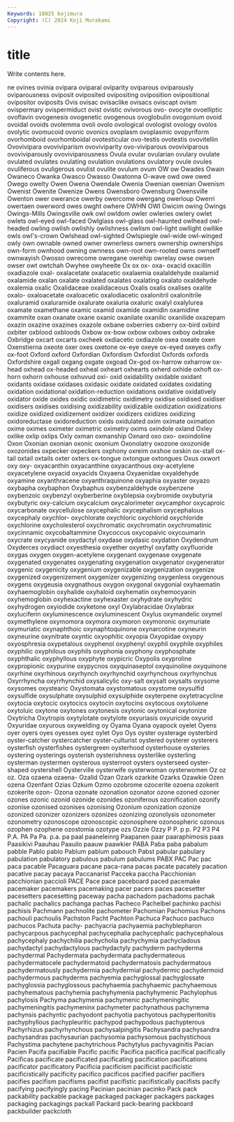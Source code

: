 ```yaml
---
Keywords: 18025 kojimura
Copyright: (C) 2024 Koji Murakami
---
```


# title

Write contents here.



ne ovines
ovinia ovipara oviparal oviparity oviparous oviparously oviparousness oviposit oviposited ovipositing
oviposition ovipositional ovipositor oviposits Ovis ovisac ovisaclike ovisacs oviscapt ovism
ovispermary ovispermiduct ovist ovistic ovivorous ovo- ovocyte ovoelliptic ovoflavin ovogenesis
ovogenetic ovogenous ovoglobulin ovogonium ovoid ovoidal ovoids ovolemma ovoli ovolo
ovological ovologist ovology ovolos ovolytic ovomucoid ovonic ovonics ovoplasm ovoplasmic
ovopyriform ovorhomboid ovorhomboidal ovotesticular ovo-testis ovotestis ovovitellin Ovovivipara ovoviviparism ovoviviparity
ovo-viviparous ovoviviparous ovoviviparously ovoviviparousness Ovula ovular ovularian ovulary ovulate ovulated
ovulates ovulating ovulation ovulations ovulatory ovule ovules ovuliferous ovuligerous ovulist
ovulite ovulum ovum OW ow Owades Owain Owaneco Owanka Owasco
Owasso Owatonna O-wave owd owe owed Owego owelty Owen Owena
Owendale Owenia Owenian owenian Owenism Owenist Owenite Owenize Owens Owensboro
Owensburg Owensville Owenton ower owerance owerby owercome owergang owerloup Owerri
owertaen owerword owes owght owhere OWHN OWI Owicim owing Owings
Owings-Mills Owingsville owk owl owldom owler owleries owlery owlet owlets
owl-eyed owl-faced Owlglass owl-glass owl-haunted owlhead owl-headed owling owlish owlishly
owlishness owlism owl-light owllight owllike owls owl's-crown Owlshead owl-sighted Owlspiegle
owl-wide owl-winged owly own ownable owned owner ownerless owners ownership
ownerships own-form ownhood owning ownness own-root own-rooted owns ownself ownwayish
Owosso owrecome owregane owrehip owrelay owse owsen owser owt owtchah
Owyhee owyheeite Ox ox ox- oxa- oxacid oxacillin oxadiazole oxal-
oxalacetate oxalacetic oxalaemia oxalaldehyde oxalamid oxalamide oxalan oxalate oxalated oxalates
oxalating oxalato oxaldehyde oxalemia oxalic Oxalidaceae oxalidaceous Oxalis oxalis oxalises
oxalite oxalo- oxaloacetate oxaloacetic oxalodiacetic oxalonitril oxalonitrile oxaluramid oxaluramide oxalurate
oxaluria oxaluric oxalyl oxalylurea oxamate oxamethane oxamic oxamid oxamide oxamidin
oxamidine oxammite oxan oxanate oxane oxanic oxanilate oxanilic oxanilide oxazepam
oxazin oxazine oxazines oxazole oxbane oxberries oxberry ox-bird oxbird oxbiter
oxblood oxbloods Oxbow ox-bow oxbow oxbows oxboy oxbrake Oxbridge oxcart
oxcarts oxcheek oxdiacetic oxdiazole oxea oxeate oxen Oxenstierna oxeote oxer
oxes oxetone ox-eye oxeye ox-eyed oxeyes oxfly ox-foot Oxford oxford
Oxfordian Oxfordism Oxfordist Oxfords oxfords Oxfordshire oxgall oxgang oxgate oxgoad
Ox-god ox-harrow oxharrow ox-head oxhead ox-headed oxheal oxheart oxhearts oxherd
oxhide oxhoft ox-horn oxhorn oxhouse oxhuvud oxi- oxid oxidability oxidable
oxidant oxidants oxidase oxidases oxidasic oxidate oxidated oxidates oxidating oxidation
oxidational oxidation-reduction oxidations oxidative oxidatively oxidator oxide oxides oxidic oxidimetric
oxidimetry oxidise oxidised oxidiser oxidisers oxidises oxidising oxidizability oxidizable oxidization
oxidizations oxidize oxidized oxidizement oxidizer oxidizers oxidizes oxidizing oxidoreductase oxidoreduction
oxids oxidulated oxim oximate oximation oxime oximes oximeter oximetric oximetry
oxims oxindole oxland Oxley oxlike oxlip oxlips Oxly oxman oxmanship
Oxnard oxo oxo- oxoindoline Oxon Oxonian oxonian oxonic oxonium Oxonolatry
oxozone oxozonide oxozonides oxpecker oxpeckers oxphony oxreim oxshoe oxskin ox-stall
ox-tail oxtail oxtails oxter oxters ox-tongue oxtongue oxtongues Oxus oxwort
oxy oxy- oxyacanthin oxyacanthine oxyacanthous oxy-acetylene oxyacetylene oxyacid oxyacids Oxyaena
Oxyaenidae oxyaldehyde oxyamine oxyanthracene oxyanthraquinone oxyaphia oxyaster oxyazo oxybapha oxybaphon
Oxybaphus oxybenzaldehyde oxybenzene oxybenzoic oxybenzyl oxyberberine oxyblepsia oxybromide oxybutyria oxybutyric
oxy-calcium oxycalcium oxycalorimeter oxycamphor oxycaproic oxycarbonate oxycellulose oxycephalic oxycephalism oxycephalous
oxycephaly oxychlor- oxychlorate oxychloric oxychlorid oxychloride oxychlorine oxycholesterol oxychromatic oxychromatin
oxychromatinic oxycinnamic oxycobaltammine Oxycoccus oxycopaivic oxycoumarin oxycrate oxycyanide oxydactyl oxydase
oxydasic oxydation Oxydendrum Oxyderces oxydiact oxyesthesia oxyether oxyethyl oxyfatty oxyfluoride
oxygas oxygen oxygen-acetylene oxygenant oxygenase oxygenate oxygenated oxygenates oxygenating oxygenation
oxygenator oxygenerator oxygenic oxygenicity oxygenium oxygenizable oxygenization oxygenize oxygenized oxygenizement
oxygenizer oxygenizing oxygenless oxygenous oxygens oxygeusia oxygnathous oxygon oxygonal oxygonial
oxyhaematin oxyhaemoglobin oxyhalide oxyhaloid oxyhematin oxyhemocyanin oxyhemoglobin oxyhexactine oxyhexaster oxyhydrate
oxyhydric oxyhydrogen oxyiodide oxyketone oxyl Oxylabracidae Oxylabrax oxyluciferin oxyluminescence oxyluminescent
Oxylus oxymandelic oxymel oxymethylene oxymomora oxymora oxymoron oxymoronic oxymuriate oxymuriatic
oxynaphthoic oxynaphtoquinone oxynarcotine oxyneurin oxyneurine oxynitrate oxyntic oxyophitic oxyopia Oxyopidae
oxyopy oxyosphresia oxypetalous oxyphenol oxyphenyl oxyphil oxyphile oxyphiles oxyphilic oxyphilous
oxyphils oxyphonia oxyphony oxyphosphate oxyphthalic oxyphyllous oxyphyte oxypicric Oxypolis oxyproline
oxypropionic oxypurine oxypycnos oxyquinaseptol oxyquinoline oxyquinone oxyrhine oxyrhinous oxyrhynch oxyrhynchid
oxyrhynchous oxyrhynchus Oxyrrhyncha oxyrrhynchid oxysalicylic oxy-salt oxysalt oxysalts oxysome oxysomes
oxystearic Oxystomata oxystomatous oxystome oxysulfid oxysulfide oxysulphate oxysulphid oxysulphide oxyterpene
oxytetracycline oxytocia oxytocic oxytocics oxytocin oxytocins oxytocous oxytoluene oxytoluic oxytone
oxytones oxytonesis oxytonic oxytonical oxytonize Oxytricha Oxytropis oxytylotate oxytylote oxyuriasis
oxyuricide oxyurid Oxyuridae oxyurous oxywelding oy Oyama Oyana oyapock oyelet
Oyens oyer oyers oyes oyesses oyez oylet Oyo Oys oyster
oysterage oysterbird oyster-catcher oystercatcher oyster-culturist oystered oysterer oysterers oysterfish oysterfishes
oystergreen oysterhood oysterhouse oysteries oystering oysterings oysterish oysterishness oysterlike oysterling
oysterman oystermen oysterous oysterroot oysters oysterseed oyster-shaped oystershell Oysterville oysterwife
oysterwoman oysterwomen Oz oz oz. Oza ozaena ozaena- Ozalid Ozan
Ozark ozarkite Ozarks Ozawkie Ozen ozena Ozenfant Ozias Ozkum Ozmo
ozobrome ozocerite ozoena ozokerit ozokerite ozon- Ozona ozonate ozonation ozonator
ozone ozoned ozoner ozones ozonic ozonid ozonide ozonides ozoniferous ozonification
ozonify ozonise ozonised ozonises ozonising Ozonium ozonization ozonize ozonized ozonizer
ozonizers ozonizes ozonizing ozonolysis ozonometer ozonometry ozonoscope ozonoscopic ozonosphere ozonospheric
ozonous ozophen ozophene ozostomia ozotype ozs Ozzie Ozzy P P.
p p. P2 P3 P4 P.A. PA Pa Pa. p.a.
pa paal paaneleinrg Paapanen paar paaraphimosis paas Paasikivi Paauhau Paauilo
paauw paawkier PABA Paba paba pabalum pabble Pablo pablo Pablum
pablum pabouch Pabst pabular pabulary pabulation pabulatory pabulous pabulum pabulums
PABX PAC Pac pac paca pacable Pacaguara pacane paca-rana pacas
pacate pacately pacation pacative pacay pacaya Paccanarist Pacceka paccha Pacchionian
pacchionian paccioli PACE Pace pace paceboard paced pacemake pacemaker pacemakers
pacemaking pacer pacers paces pacesetter pacesetters pacesetting paceway pacha pachadom
pachadoms pachak pachalic pachalics pachanga pachas Pacheco Pachelbel pachinko pachisi
pachisis Pachmann pachnolite pachometer Pachomian Pachomius Pachons pachouli pachoulis Pachston
Pacht Pachton Pachuca Pachuco pachuco pachucos Pachuta pachy- pachyacria pachyaemia
pachyblepharon pachycarpous pachycephal pachycephalia pachycephalic pachycephalous pachycephaly pachychilia pachycholia pachychymia
pachycladous pachydactyl pachydactylous pachydactyly pachyderm pachyderma pachydermal Pachydermata pachydermata pachydermateous
pachydermatocele pachydermatoid pachydermatosis pachydermatous pachydermatously pachydermia pachydermial pachydermic pachydermoid pachydermous
pachyderms pachyemia pachyglossal pachyglossate pachyglossia pachyglossous pachyhaemia pachyhaemic pachyhaemous pachyhematous
pachyhemia pachyhymenia pachyhymenic Pachylophus pachylosis Pachyma pachymenia pachymenic pachymeningitic pachymeningitis
pachymeninx pachymeter pachynathous pachynema pachynsis pachyntic pachyodont pachyotia pachyotous pachyperitonitis
pachyphyllous pachypleuritic pachypod pachypodous pachypterous Pachyrhizus pachyrhynchous pachysalpingitis Pachysandra pachysandra
pachysandras pachysaurian pachysomia pachysomous pachystichous Pachystima pachytene pachytrichous Pachytylus pachyvaginitis
Pacian Pacien Pacifa pacifiable Pacific pacific Pacifica pacifica pacifical pacifically
Pacificas pacificate pacificated pacificating pacification pacifications pacificator pacificatory Pacificia pacificism
pacificist pacificistic pacificistically pacificity pacifico pacificos pacified pacifier pacifiers pacifies
pacifism pacifisms pacifist pacifistic pacifistically pacifists pacify pacifying pacifyingly pacing
Pacinian pacinian pacinko Pack pack packability packable package packaged packager
packagers packages packaging packagings packall Packard pack-bearing packboard packbuilder packcloth
